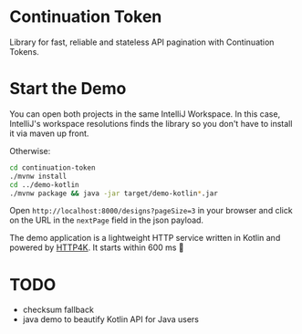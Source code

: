 # Continuation Token

Library for fast, reliable and stateless API pagination with Continuation Tokens.

# Start the Demo

You can open both projects in the same IntelliJ Workspace. In this case, IntelliJ's workspace resolutions finds the library so you don't have to install it via maven up front.

Otherwise:

```bash
cd continuation-token
./mvnw install
cd ../demo-kotlin
./mvnw package && java -jar target/demo-kotlin*.jar
```

Open `http://localhost:8000/designs?pageSize=3` in your browser and click on the URL in the `nextPage` field in the json payload.

The demo application is a lightweight HTTP service written in Kotlin and powered by [HTTP4K](https://www.http4k.org/).
It starts within 600 ms 🏇

# TODO

- checksum fallback
- java demo to beautify Kotlin API for Java users
